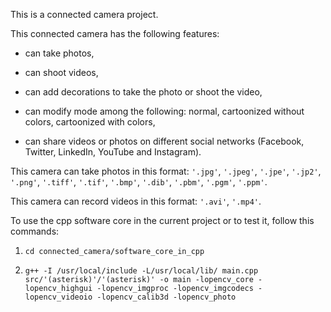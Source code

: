 This is a connected camera project.

This connected camera has the following features:

* can take photos,

* can shoot videos,

* can add decorations to take the photo or shoot the video,

* can modify mode among the following: normal, cartoonized without colors, cartoonized with colors,

* can share videos or photos on different social networks (Facebook, Twitter, LinkedIn, YouTube and Instagram).

This camera can take photos in this format: `'.jpg'`, `'.jpeg'`, `'.jpe'`, `'.jp2'`, `'.png'`, `'.tiff'`, `'.tif'`, `'.bmp'`, `'.dib'`, `'.pbm'`, `'.pgm'`, `'.ppm'`.

This camera can record videos in this format: `'.avi'`, `'.mp4'`.

To use the cpp software core in the current project or to test it, follow this commands:

1. `cd connected_camera/software_core_in_cpp`

1. `g++ -I /usr/local/include -L/usr/local/lib/ main.cpp src/'(asterisk)'/'(asterisk)' -o main -lopencv_core -lopencv_highgui -lopencv_imgproc -lopencv_imgcodecs -lopencv_videoio -lopencv_calib3d -lopencv_photo`